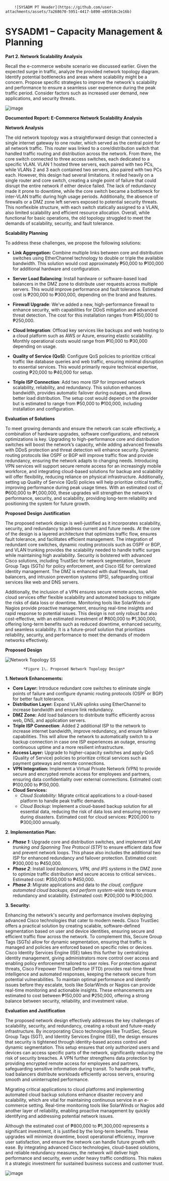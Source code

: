 
		![SYSADM PT Header](https://github.com/user-attachments/assets/7a268670-5951-4417-b890-e85918c2e16b)

# **SYSADM1 – Capacity Management & Planning**

**Part 2\. Network Scalability Analysis**

Recall the e-commerce website scenario we discussed earlier. Given the expected surge in traffic, analyze the provided network topology diagram. Identify potential bottlenecks and areas where scalability might be a concern. Propose specific strategies to improve the network's scalability and performance to ensure a seamless user experience during the peak traffic period. Consider factors such as increased user demand, new applications, and security threats.

![image](https://github.com/user-attachments/assets/6c71c0d5-8d70-4b2e-b5fc-181339b21041)

**Documented Report: E-Commerce Network Scalability Analysis**

**Network Analysis**

The old network topology was a straightforward design that connected a single internet gateway to one router, which served as the central point for all network traffic. This router was linked to a core/distribution switch that handled traffic routing and distribution across the network. From there, the core switch connected to three access switches, each dedicated to a specific VLAN. VLAN 1 hosted three servers, each paired with two PCs, while VLANs 2 and 3 each contained two servers, also paired with two PCs each. However, this design had several limitations. It relied heavily on a single router and core switch, creating a single point of failure that could disrupt the entire network if either device failed. The lack of redundancy made it prone to downtime, while the core switch became a bottleneck for inter-VLAN traffic during high usage periods. Additionally, the absence of firewalls or a DMZ zone left servers exposed to potential security threats. This nonflexible structure, with each switch statically assigned to a VLAN, also limited scalability and efficient resource allocation. Overall, while functional for basic operations, the old topology struggled to meet the demands of scalability, security, and fault tolerance.

**Scalability Planning**

To address these challenges, we propose the following solutions:

* **Link Aggregation:** Combine multiple links between core and distribution switches using EtherChannel technology to double or triple the available bandwidth. This solution would cost approximately ₱50,000 to ₱100,000 for additional hardware and configuration.  
    
* **Server Load Balancing**: Install hardware or software-based load balancers in the DMZ zone to distribute user requests across multiple servers. This would improve performance and fault tolerance. Estimated cost is ₱200,000 to ₱300,000, depending on the brand and features.  
    
* **Firewall Upgrade**: We’ve added a new, high-performance firewall to enhance security, with capabilities for DDoS mitigation and advanced threat detection. The cost for this installation ranges from ₱150,000 to ₱250,000.  
    
* **Cloud Integration**: Offload key services like backups and web hosting to a cloud platform such as AWS or Azure, ensuring elastic scalability. Monthly operational costs would range from ₱10,000 to ₱30,000 depending on usage.  
    
* **Quality of Service (QoS)**: Configure QoS policies to prioritize critical traffic like database queries and web traffic, ensuring minimal disruption to essential services. This would primarily require technical expertise, costing ₱20,000 to ₱40,000 for setup.  
    
* **Triple ISP Connection**: Add two more ISP for improved network scalability, reliability, and redundancy. This solution enhances bandwidth, provides automatic failover during outages, and allows better load distribution. The setup cost would depend on the provider but is estimated to range from ₱50,000 to ₱100,000, including installation and configuration.

**Evaluation of Solutions**

To meet growing demands and ensure the network can scale effectively, a combination of hardware upgrades, software configurations, and network optimizations is key. Upgrading to high-performance core and distribution switches will boost the network’s capacity, while adding advanced firewalls with DDoS protection and threat detection will enhance security. Dynamic routing protocols like OSPF or BGP will improve traffic flow and provide redundancy, ensuring the network adapts to changing needs. Introducing VPN services will support secure remote access for an increasingly mobile workforce, and integrating cloud-based solutions for backup and scalability will offer flexibility, reducing reliance on physical infrastructure. Additionally, setting up Quality of Service (QoS) policies will help prioritize critical traffic, improving performance during peak usage times. With an estimated cost of ₱600,000 to ₱1,000,000, these upgrades will strengthen the network’s performance, security, and scalability, providing long-term reliability and positioning the system for future growth.

**Proposed Design Justification**

The proposed network design is well-justified as it incorporates scalability, security, and redundancy to address current and future needs. At the core of the design is a layered architecture that optimizes traffic flow, ensures fault tolerance, and facilitates efficient management. The integration of redundant core switches, dynamic routing protocols such as OSPF or BGP, and VLAN trunking provides the scalability needed to handle traffic surges while maintaining high availability. Security is bolstered with advanced Cisco solutions, including TrustSec for network segmentation, Secure Group Tags (SGTs) for policy enforcement, and Cisco ISE for centralized identity management. The DMZ is enhanced with dual firewalls, load balancers, and intrusion prevention systems (IPS), safeguarding critical services like web and DNS servers.

Additionally, the inclusion of a VPN ensures secure remote access, while cloud services offer flexible scalability and automated backups to mitigate the risks of data loss or downtime. Monitoring tools like SolarWinds or Nagios provide proactive management, ensuring real-time insights and rapid response to potential issues. This design is not only robust but also cost-effective, with an estimated investment of ₱800,000 to ₱1,300,000, offering long-term benefits such as reduced downtime, enhanced security, and seamless scalability. It is a future-proof solution that prioritizes reliability, security, and performance to meet the demands of modern networks effectively.

**Proposed Design**  

![Network Topology SS](https://github.com/user-attachments/assets/91fec830-ecd4-4ccf-91b3-2728ed5fe655)

			*Figure 1\. Proposed Network Topology Design*

**1\. Network Enhancements:**

* **Core Layer:** Introduce redundant core switches to eliminate single points of failure and configure dynamic routing protocols (OSPF or BGP) for better fault tolerance.  
* **Distribution Layer:** Expand VLAN uplinks using EtherChannel to increase bandwidth and ensure link redundancy.  
* **DMZ Zone:** Add load balancers to distribute traffic efficiently across web, DNS, and application servers.  
* **Triple ISP Connection**: Added 2 additional ISP to the network to increase internet bandwidth, improve redundancy, and ensure failover capabilities. This will allow the network to automatically switch to a backup connection in case one ISP experiences an outage, ensuring continuous uptime and a more resilient infrastructure.  
* **Access Layer:** Upgrade to higher-capacity switches and apply QoS (Quality of Service) policies to prioritize critical services such as payment gateways and remote connections.  
* **VPN Integration:** Implement a Virtual Private Network (VPN) to provide secure and encrypted remote access for employees and partners, ensuring data confidentiality over external connections. Estimated cost: ₱100,000 to ₱150,000.  
* **Cloud Services:**  
  * *Cloud Scalability:* Migrate critical applications to a cloud-based platform to handle peak traffic demands.  
  * *Cloud Backup*: Implement a cloud-based backup solution for all essential data, reducing the risk of data loss and ensuring recovery during disasters. Estimated cost for cloud services: ₱200,000 to ₱300,000 annually.

	

**2\. Implementation Plan:**

* ***Phase 1***: Upgrade core and distribution switches, and implement *VLAN trunking and Spanning Tree Protocol (STP)* to ensure efficient data flow and prevent network loops. This phase also includes the additional two ISP for enhanced redundancy and failover protection. Estimated cost: ₱300,000 to ₱450,000.  
* ***Phase 2***: Install *load balancers, VPN, and IPS systems* in the DMZ zone to optimize traffic distribution and secure access to critical services.. Estimated cost: ₱350,000 to ₱450,000.  
* ***Phase 3***: Migrate applications and data to *the cloud, configure automated cloud backups, and perform system-wide tests* to ensure redundancy and scalability. Estimated cost: ₱200,000 to ₱300,000.

**3\. Security:** 

Enhancing the network's security and performance involves deploying advanced Cisco technologies that cater to modern needs. Cisco TrustSec offers a practical solution by creating scalable, software-defined segmentation based on user and device identities, ensuring secure and efficient traffic flow across the network. To complement this, Secure Group Tags (SGTs) allow for dynamic segmentation, ensuring that traffic is managed and policies are enforced based on specific roles or devices. Cisco Identity Services Engine (ISE) takes this further by centralizing identity management, giving administrators more control over access and enabling policy enforcement tailored to user roles. For protection against threats, Cisco Firepower Threat Defense (FTD) provides real-time threat intelligence and automated responses, keeping the network secure from potential vulnerabilities. To maintain optimal performance and identify issues before they escalate, tools like SolarWinds or Nagios can provide real-time monitoring and actionable insights. These enhancements are estimated to cost between ₱150,000 and ₱250,000, offering a strong balance between security, reliability, and investment value.

	

**Evaluation and Justification**

The proposed network design effectively addresses the key challenges of scalability, security, and redundancy, creating a robust and future-ready infrastructure. By incorporating Cisco technologies like TrustSec, Secure Group Tags (SGT), and Identity Services Engine (ISE), the design ensures that security is tightened through identity-based access control and dynamic segmentation. This setup ensures that only authorized users and devices can access specific parts of the network, significantly reducing the risk of security breaches. A VPN further strengthens data protection by providing encrypted remote access for employees and partners, safeguarding sensitive information during transit. To handle peak traffic, load balancers distribute workloads efficiently across servers, ensuring smooth and uninterrupted performance.

Migrating critical applications to cloud platforms and implementing automated cloud backup solutions enhance disaster recovery and scalability, which are vital for maintaining continuous service in an e-commerce setting. Real-time monitoring tools like SolarWinds or Nagios add another layer of reliability, enabling proactive management by quickly identifying and addressing potential network issues.

Although the estimated cost of ₱800,000 to ₱1,300,000 represents a significant investment, it is justified by the long-term benefits. These upgrades will minimize downtime, boost operational efficiency, improve user satisfaction, and ensure the network can handle future growth with ease. By integrating advanced Cisco technologies, cloud-based solutions, and reliable redundancy measures, the network will deliver high performance and security, even under heavy traffic conditions. This makes it a strategic investment for sustained business success and customer trust.

![image](https://github.com/user-attachments/assets/7bc3f5dc-d3f6-4f04-9633-0e3af5c5d27e)
